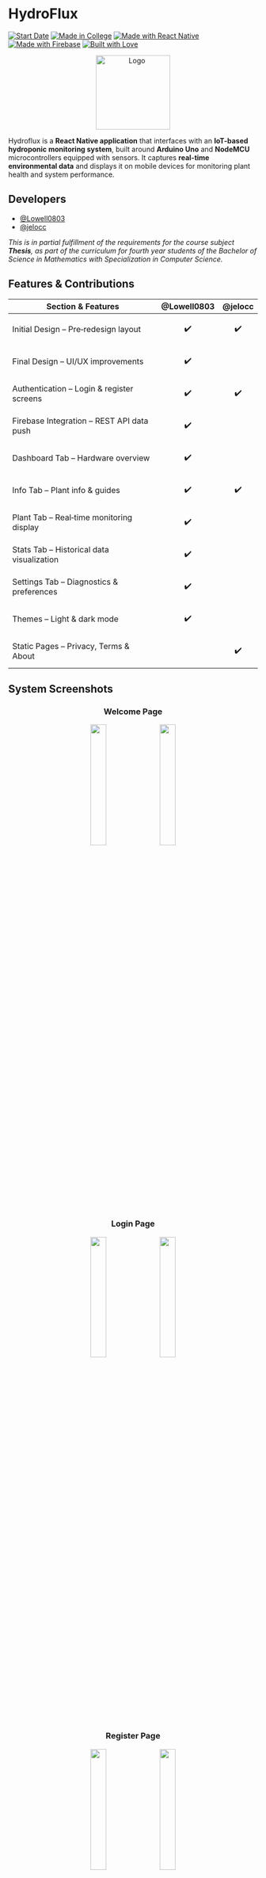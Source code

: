 # HydroFlux

[![Start Date](readme/start-date.svg)](https://forthebadge.com) 
[![Made in College](readme/made-in-college.svg)](https://forthebadge.com) 
[![Made with React Native](readme/made-with-react-native.svg)](https://forthebadge.com)
[![Made with Firebase](readme/made-with-firebase.svg)](https://forthebadge.com)
[![Built with Love](readme/built-with-love.svg)](https://forthebadge.com)

<p align="center">
  <img src="./readme/hydroflux-logo.png" alt="Logo" width="150"/>
</p>

Hydroflux is a **React Native application** that interfaces with an **IoT-based hydroponic monitoring system**, built around **Arduino Uno** and **NodeMCU** microcontrollers equipped with sensors. It captures **real-time environmental data** and displays it on mobile devices for monitoring plant health and system performance.

## Developers
- [@Lowell0803](https://github.com/Lowell0803)
- [@jelocc](https://github.com/jelocc)

*This is in partial fulfillment of the requirements for the course subject **Thesis**, as part of the curriculum for fourth year students of the Bachelor of Science in Mathematics with Specialization in Computer Science.*

## Features & Contributions

| Section & Features                         | @Lowell0803                | @jelocc                   |
|--------------------------------------------|----------------------------|---------------------------|
| Initial Design – Pre‑redesign layout       | <p align="center">✔️</p>   | <p align="center">✔️</p>  |
| Final Design – UI/UX improvements          | <p align="center">✔️</p>   |                           |
| Authentication – Login & register screens  | <p align="center">✔️</p>   | <p align="center">✔️</p>  |
| Firebase Integration – REST API data push  | <p align="center">✔️</p>   |                           |
| Dashboard Tab – Hardware overview          | <p align="center">✔️</p>   |                           |
| Info Tab – Plant info & guides             | <p align="center">✔️</p>   | <p align="center">✔️</p>  |
| Plant Tab – Real‑time monitoring display   | <p align="center">✔️</p>   |                           |
| Stats Tab – Historical data visualization  | <p align="center">✔️</p>   |                           |
| Settings Tab – Diagnostics & preferences   | <p align="center">✔️</p>   |                           |
| Themes – Light & dark mode                 | <p align="center">✔️</p>   |                           |
| Static Pages – Privacy, Terms & About      |                            | <p align="center">✔️</p>  |

## System Screenshots
<div align="center">
  <h3>Welcome Page</h3>
  <img src="readme/app-screenshots/welcome.png" width="25%" style="margin-right: 2%; border-radius: 8px;" />
  <img src="readme/app-screenshots/light_mode_1.png" width="25%" style="border-radius: 8px;" />
</div>

<div align="center">
  <h3>Login Page</h3>
  <img src="readme/app-screenshots/login.png" width="25%" style="margin-right: 2%; border-radius: 8px;" />
  <img src="readme/app-screenshots/light_mode_2.png" width="25%" style="border-radius: 8px;" />
</div>

<div align="center">
  <h3>Register Page</h3>
  <img src="readme/app-screenshots/register.png" width="25%" style="margin-right: 2%; border-radius: 8px;" />
  <img src="readme/app-screenshots/light_mode_3.png" width="25%" style="border-radius: 8px;" />
</div>

<div align="center">
  <h3>Dashboard Tab</h3>
  <img src="readme/app-screenshots/dashboard.png" width="25%" style="margin-right: 2%; border-radius: 8px;" />
  <img src="readme/app-screenshots/light_mode_4.png" width="25%" style="border-radius: 8px;" />
</div>

<div align="center">
  <h3>Info Tab</h3>
  <img src="readme/app-screenshots/info_1.png" width="25%" style="margin-right: 2%; border-radius: 8px;" />
  <img src="readme/app-screenshots/light_mode_5.png" width="25%" style="border-radius: 8px;" />
</div>

<div align="center">
  <h3>Plant Tab</h3>
  <img src="readme/app-screenshots/plant_1.png" width="25%" style="margin-right: 2%; border-radius: 8px;" />
  <img src="readme/app-screenshots/light_mode_7.png" width="25%" style="border-radius: 8px;" />
</div>

<div align="center">
  <h3>Statistics Tab</h3>
  <img src="readme/app-screenshots/stats.png" width="25%" style="margin-right: 2%; border-radius: 8px;" />
  <img src="readme/app-screenshots/light_mode_8.png" width="25%" style="border-radius: 8px;" />
</div>

<div align="center">
  <h3>Settings Tab</h3>
  <img src="readme/app-screenshots/settings.png" width="25%" style="margin-right: 2%; border-radius: 8px;" />
  <img src="readme/app-screenshots/light_mode_9.png" width="25%" style="border-radius: 8px;" />
</div>

## Acknowledgment

Special thanks to **Byte Squad**, the original thesis group led by **Mr. Aquino**, who contributed in the research paper associated with HydroFlux. Moreover, big thanks to **Dr. Gascon** for sponsoring some of the hardware in the IoT system.

In general, **Mr. Aquino** handled the front-end with React Native, backend with Firebase, and setup of IoT system using Arduino, while **Mr. Rosal** assisted in some of the front-end elements.

## Deployment

This application was deployed in the Android operating system. Currently, the `.apk` is not available to the public. For requests, you may contact [aquino.ylt@gmail.com](mailto:aquino.ylt@gmail.com).

You can also watch the trailer in [YouTube](https://www.youtube.com/watch?v=vc7bqBwT8_Q). But do note that this uses the **pre-redesign** and **outdated** UI.

## FAQs

### 1. What are the development tools used for this project?
- The `React Native` framework is the core of this project. Moreover, `Expo Go` was used to speed up the development process. This was also coded in `VSCode`, and the version control was handled by `Git` and `GitHub`. The IoT system was coded using the `Arduino IDE`.
### 2. How do I setup the IoT system?
- The folder `iot` contains the source code for the IoT system (powered by `Arduino` and `NodeMCU`). Furthermore, the connectivity diagram is shown below. It is also recommended that you read the IMRaD for our research once it's available.
<div align="center">
    <img src="./readme/connectivity-diagram.jpg" width="400"/>
</div>

### 3. Where is the IMRaD located?
- Check the repository for the `.pdf` file. If you can't find it, it may have been deleted or is not yet available.
### 4. Is this the actual repository used in the project?
- No. This is a meta repository intended for public viewing and documentation purposes only. It does not contain the complete or production-ready source code.
### 5. How can I run the full system?
- This meta repository does not include all the components necessary to run the system. If you require access to the full implementation (for academic or research purposes), please contact the main developer below.


## Feedback

If you have any feedback/comment/request, please reach out to [aquino.ylt@gmail.com](mailto:aquino.ylt@gmail.com).

### Thank you and God bless!
